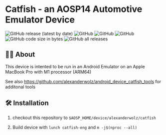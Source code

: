 # Catfish - an AOSP14 Automotive Emulator Device

![GitHub release (latest by date)](https://img.shields.io/github/v/release/alexanderwolz/android_device_catfish)
![GitHub](https://img.shields.io/badge/aosp-14-orange)
![GitHub](https://img.shields.io/badge/arch-arm64v8-orange)
![GitHub](https://img.shields.io/github/license/alexanderwolz/android_device_catfish)
![GitHub code size in bytes](https://img.shields.io/github/languages/code-size/alexanderwolz/android_device_catfish)
![GitHub all releases](https://img.shields.io/github/downloads/alexanderwolz/android_device_catfish/total?color=informational)

## 🧑‍💻 About

This device is intented to be run in an Android Emulator on an Apple MacBook Pro with M1 processor (ARM64)

See also https://github.com/alexanderwolz/android_device_catfish_tools for additonal tools

## 🛠️ Installation

1. checkout this repository to ```$AOSP_HOME/device/alexanderwolz/catfish```

2. Build device with ```lunch catfish-eng``` and ```m -j$(nproc --all)```
